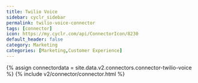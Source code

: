 ```yaml
---
title: Twilio Voice
sidebar: cyclr_sidebar
permalink: twilio-voice-connector
tags: [connector]
icon: https://my.cyclr.com/api/ConnectorIcon/8230
default_header: false
category: Marketing
categories: [Marketing,Customer Experience]
---
```

{% assign connectordata = site.data.v2.connectors.connector-twilio-voice %}
{% include v2/connector/connector.html %}	